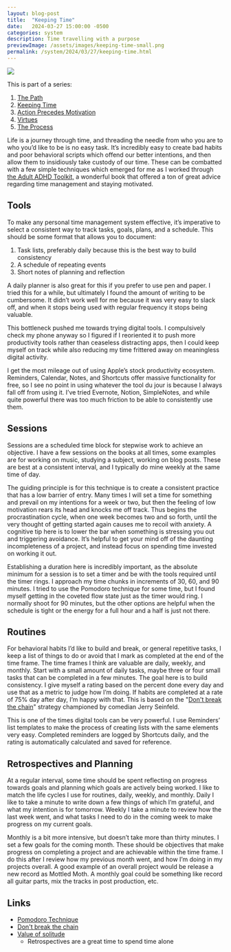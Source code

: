 ```yaml
---
layout: blog-post
title:  "Keeping Time"
date:   2024-03-27 15:00:00 -0500
categories: system
description: Time travelling with a purpose
previewImage: /assets/images/keeping-time-small.png
permalink: /system/2024/03/27/keeping-time.html
---
```


<div class="album-art">
    <img src="/assets/images/keeping-time.png" />
</div>

This is part of a series:
1. [The Path](/system/2024/02/02/the-path.html)
2. [Keeping Time](/system/2024/03/27/keeping-time.html)
3. [Action Precedes Motivation](/system/2024/05/29/action-precedes-motivation.html)
4. [Virtues](/system/2024/08/14/virtues.html)
5. [The Process](/system/2024/09/13/process.html)

Life is a journey through time, and threading the needle from who you are to who you’d like to be is no easy task. It’s incredibly easy to create bad habits and poor behavioral scripts which offend our better intentions, and then allow them to insidiously take custody of our time. These can be combatted with a few simple techniques which emerged for me as I worked through [the Adult ADHD Toolkit,](https://www.goodreads.com/en/book/show/21087203) a wonderful book that offered a ton of great advice regarding time management and staying motivated.

## Tools

To make any personal time management system effective, it’s imperative to select a consistent way to track tasks, goals, plans, and a schedule. This should be some format that allows you to document:

1. Task lists, preferably daily because this is the best way to build consistency
2. A schedule of repeating events
3. Short notes of planning and reflection

A daily planner is also great for this if you prefer to use pen and paper. I tried this for a while, but ultimately I found the amount of writing to be cumbersome. It didn’t work well for me because it was very easy to slack off, and when it stops being used with regular frequency it stops being valuable.

This bottleneck pushed me towards trying digital tools. I compulsively check my phone anyway so I figured if I reoriented it to push more productivity tools rather than ceaseless distracting apps, then I could keep myself on track while also reducing my time frittered away on meaningless digital activity.

I get the most mileage out of using Apple’s stock productivity ecosystem. Reminders, Calendar, Notes, and Shortcuts offer massive functionality for free, so I see no point in using whatever the tool du jour is because I always fall off from using it. I’ve tried Evernote, Notion, SimpleNotes, and while quite powerful there was too much friction to be able to consistently use them. 

## Sessions

Sessions are a scheduled time block for stepwise work to achieve an objective. I have a few sessions on the books at all times, some examples are for working on music, studying a subject, working on blog posts. These are best at a consistent interval, and I typically do mine weekly at the same time of day. 

The guiding principle is for this technique is to create a consistent practice that has a low barrier of entry. Many times I will set a time for something and prevail on my intentions for a week or two, but then the feeling of low motivation rears its head and knocks me off track. Thus begins the procrastination cycle, when one week becomes two and so forth, until the very thought of getting started again causes me to recoil with anxiety. A cognitive tip here is to lower the bar when something is stressing you out and triggering avoidance. It’s helpful to get your mind off of the daunting incompleteness of a project, and instead focus on spending time invested on working it out.

Establishing a duration here is incredibly important, as the absolute minimum for a session is to set a timer and be with the tools required until the timer rings. I approach my time chunks in increments of 30, 60, and 90 minutes. I tried to use the Pomodoro technique for some time, but I found myself getting in the coveted flow state just as the timer would ring. I normally shoot for 90 minutes, but the other options are helpful when the schedule is tight or the energy for a full hour and a half is just not there.

## Routines

For behavioral habits I’d like to build and break, or general repetitive tasks, I keep a list of things to do or avoid that I mark as completed at the end of the time frame. The time frames I think are valuable are daily, weekly, and monthly. Start with a small amount of daily tasks, maybe three or four small tasks that can be completed in a few minutes. The goal here is to build consistency. I give myself a rating based on the percent done every day and use that as a metric to judge how I’m doing. If habits are completed at a rate of 75% day after day, I’m happy with that. This is based on the "[Don't break the chain](https://lifehacker.com/jerry-seinfelds-productivity-secret-281626)" strategy championed by comedian Jerry Seinfeld.

This is one of the times digital tools can be very powerful. I use Reminders’ list templates to make the process of creating lists with the same elements very easy. Completed reminders are logged by Shortcuts daily, and the rating is automatically calculated and saved for reference.

## Retrospectives and Planning

At a regular interval, some time should be spent reflecting on progress towards goals and planning which goals are actively being worked. I like to match the life cycles I use for routines, daily, weekly, and monthly. Daily I like to take a minute to write down a few things of which I’m grateful, and what my intention is for tomorrow. Weekly I take a minute to review how the last week went, and what tasks I need to do in the coming week to make progress on my current goals.

Monthly is a bit more intensive, but doesn’t take more than thirty minutes. I set a few goals for the coming month. These should be objectives that make progress on completing a project and are achievable within the time frame. I do this after I review how my previous month went, and how I’m doing in my projects overall. A good example of an overall project would be release a new record as Mottled Moth. A monthly goal could be something like record all guitar parts, mix the tracks in post production, etc.

## Links

* [Pomodoro Technique](https://en.wikipedia.org/wiki/Pomodoro_Technique)
* [Don't break the chain](https://lifehacker.com/jerry-seinfelds-productivity-secret-281626)
* [Value of solitude](https://calnewport.com/new-study-confirms-the-value-of-solitude/)
    * Retrospectives are a great time to spend time alone
